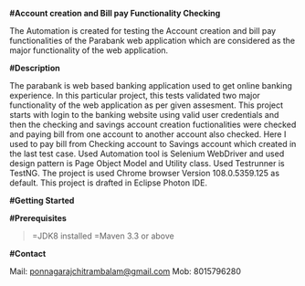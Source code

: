 **#Account creation and Bill pay Functionality Checking**

The Automation is created for testing the Account creation and bill pay functionalities of the Parabank web application which are considered as the major functionality of the web application.

**#Description**

The parabank is web based banking application used to get online banking experience. In this particular project, this tests validated two major functionality of the web application as per given assesment. This project starts with login to the banking website using valid user credentials and then the checking and savings account creation fuctionalities were checked and paying bill from one account to another account also checked. Here I used to pay bill from Checking account to Savings account which created in the last test case. Used Automation tool is Selenium WebDriver and used design pattern is Page Object Model and Utility class. Used Testrunner is TestNG. The project is used Chrome browser Version 108.0.5359.125 as default. This project is drafted in Eclipse Photon IDE.

**#Getting Started**

**#Prerequisites**
>=JDK8 installed
>=Maven 3.3 or above

**#Contact**

Mail: ponnagarajchitrambalam@gmail.com
Mob: 8015796280
